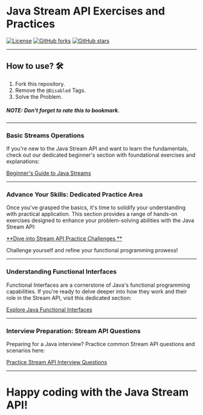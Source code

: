 # Java Stream API Exercises and Practices

[![License](https://img.shields.io/badge/License-Apache%202.0-blue.svg)](https://opensource.org/licenses/Apache-2.0)
[![GitHub forks](https://img.shields.io/github/forks/ZahidFKhan/Streams-API-Practices?logo=github)](https://github.com/ZahidFKhan/Streams-API-Practices)
[![GitHub stars](https://img.shields.io/github/stars/ZahidFKhan/Streams-API-Practices?logo=github)](https://github.com/ZahidFKhan/Streams-API-Practices)

___

## How to use? 🛠️

1. Fork this repository.
2. Remove the `@Disabled` Tags.
3. Solve the Problem.

##### NOTE: Don't forget to rate this to bookmark.

---

### Basic Streams Operations

If you're new to the Java Stream API and want to learn the fundamentals, check out our dedicated beginner's section with
foundational exercises and explanations:

[Beginner's Guide to Java Streams](https://github.com/ZahidFKhan/Streams-API-Practices/tree/main/src/test/java/com/github/streams/learn/basics)

---

### Advance Your Skills: Dedicated Practice Area

Once you've grasped the basics, it's time to solidify your understanding with practical application. This section
provides a range of hands-on exercises designed to enhance your problem-solving abilities with the Java Stream API:

[**Dive into Stream API Practice Challenges
**](https://github.com/ZahidFKhan/Streams-API-Practices/tree/main/src/test/java/com/github/streams/practice)

Challenge yourself and refine your functional programming prowess!

---

### Understanding Functional Interfaces

Functional Interfaces are a cornerstone of Java's functional programming capabilities. If you're ready to delve deeper
into how they work and their role in the Stream API, visit this dedicated section:

[Explore Java Functional Interfaces](https://github.com/ZahidFKhan/Streams-API-Practices/tree/main/src/test/java/com/github/streams/learn/functional_interfaces)

---

### Interview Preparation: Stream API Questions

Preparing for a Java interview? Practice common Stream API questions and scenarios here:

[Practice Stream API Interview Questions](https://github.com/ZahidFKhan/Streams-API-Practices/tree/main/src/test/java/com/github/streams/interview)

--- 

[//]: # (### Master the Java Stream API: Exercises, Tutorials, and Practical Examples)

[//]: # ()

[//]: # (This repository offers a comprehensive collection of functional programming exercises and practical examples designed to)

[//]: # (help you master the Java Stream API and write cleaner, more efficient code.)

[//]: # ()

[//]: # (---)

[//]: # ()

[//]: # (### Learn and Practice the Java Stream API: From Basics to Advanced)

[//]: # ()

[//]: # (This repository serves as your ultimate guide to understanding and effectively utilizing the Java Stream API. Whether)

[//]: # (you're a beginner looking to grasp the fundamentals or an experienced developer aiming to deepen your knowledge, you'll)

[//]: # (find valuable resources here. Dive into practical exercises that cover a wide range of Stream API operations and)

[//]: # (real-world scenarios.)

[//]: # ()

[//]: # (### What you'll find:)

[//]: # ()

[//]: # (* **Targeted Exercises:** Hands-on problems designed to reinforce your understanding of key Stream API concepts)

[//]: # (  like `map`, `filter`, `reduce`, `collect`, and more.)

[//]: # (* **Practical Examples:** Learn how to apply the Stream API to solve common programming tasks, making your code more)

[//]: # (  concise and readable.)

[//]: # (* **Beginner-Friendly Approach:** Clear instructions and progressively challenging exercises cater to developers of all)

[//]: # (  skill levels.)

[//]: # (* **Focus on Modern Java:** Examples are relevant for Java 8, Java 11, and later versions, showcasing the power of)

[//]: # (  functional programming.)

[//]: # ()

[//]: # (___)

[//]: # ()

[//]: # (##### Keywords for Java Stream API Learning)

[//]: # ()

[//]: # (<a name="keywords-for-java-stream-api-learning"></a>)

[//]: # ()

[//]: # (1. [x] Java Stream API Tutorial)

[//]: # (2. [x] Java 8 Streams)

[//]: # (3. [x] Java 11 Streams)

[//]: # (4. [x] Functional Programming in Java)

[//]: # (5. [x] Java Stream API Exercises)

[//]: # (6. [x] Java Stream API Practices)

[//]: # (7. [x] Java Code Examples)

[//]: # (8. [x] Learn Java Streams)

[//]: # (9. [x] Master Java Stream API)

[//]: # (10. [x] Java Programming Skills)

[//]: # ()

[//]: # (Your support helps others discover and benefit from these resources.)

# Happy coding with the Java Stream API!
